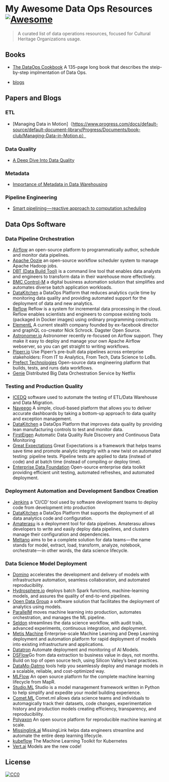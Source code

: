 # My Awesome Data Ops Resources [![Awesome](https://awesome.re/badge.svg)](https://awesome.re)

> A curated list of data operations resources, focused for Cultural Heritage Organizations usage.


## Books

- [The DataOps Cookbook](https://www.datakitchen.io/dataops-cookbook-main.html) A 135-page long book that describes the steip-by-step implmentation of Data Ops. 

- [blogs](#another-section)


## Papers and Blogs
### ETL
 - [Managing Data in Motion]（https://www.progress.com/docs/default-source/default-document-library/Progress/Documents/book-club/Managing-Data-in-Motion.p）


### Data Quality
- [A Deep Dive Into Data Quality](https://towardsdatascience.com/a-deep-dive-into-data-quality-c1d1ee576046)

### Metadata
 - [Importance of Metadata in Data Warehousing](http://sdsu-dspace.calstate.edu/bitstream/handle/10211.10/2354/Dhiman_Abhinav.pdf;sequence=1)
 
### Pipeline Engineering
- [Smart pipelining — reactive approach to computation scheduling](https://medium.com/casumotech/smart-pipelining-reactive-approach-to-computation-scheduling-5a7e39658df5)



## Data Ops Software

### Data Pipeline Orchestration

- [Airflow](https://medium.com/airbnb-engineering/airflow-a-workflow-management-platform-46318b977fd8)
an open-source platform to programmatically author, schedule and monitor data pipelines.
- [Apache Oozie](http://oozie.apache.org/)
an open-source workflow scheduler system to manage Apache Hadoop jobs.
- [DBT (Data Build Tool)](https://www.getdbt.com/)
is a command line tool that enables data analysts and engineers to transform data in their warehouse more effectively.
- [BMC Control-M](http://www.bmc.com/it-solutions/control-m.html)
a digital business automation solution that simplifies and automates diverse batch application workloads.
- [DataKitchen](https://www.datakitchen.io/)
a DataOps Platform that reduces analytics cycle time by monitoring data quality and providing automated support for the deployment of data and new analytics.
- [Reflow](https://github.com/grailbio/reflow)
Reflow is a system for incremental data processing in the cloud. Reflow enables scientists and engineers to compose existing tools (packaged in Docker images) using ordinary programming constructs.
- [ElementL](https://github.com/elementl)
A current stealth company founded by ex-facebook director and graphQL co-creator Nick Schrock. Dagster Open Source.
- [Astronomer.io](https://www.astronomer.io/)
Astronomer recently re-focused on Airflow support. They make it easy to deploy and manage your own Apache Airflow webserver, so you can get straight to writing workflows.
- [Piperr.io](http://piperr.io/) 
Use Piperr’s pre-built data pipelines across enterprise stakeholders: From IT to Analytics, From Tech, Data Science to LoBs.
- [Prefect Technologies](https://www.prefect.io/)
Open-source data engineering platform that builds, tests, and runs data workflows.
- [Genie](https://netflix.github.io/genie/)
Distributed Big Data Orchestration Service by Netflix

### Testing and Production Quality
- [ICEDQ](https://icedq.com/)
software used to automate the testing of ETL/Data Warehouse and Data Migration.
- [Naveego](http://www.naveego.com/)
A simple, cloud-based platform that allows you to deliver accurate dashboards by taking a bottom-up approach to data quality and exception management.
- [DataKitchen](https://www.datakitchen.io/)
a DataOps Platform that improves data quality by providing lean manufacturing controls to test and monitor data.
- [FirstEigen](http://firsteigen.com/)
Automatic Data Quality Rule Discovery and Continuous Data Monitoring
- [Great Expectations](https://github.com/great-expectations/great_expectations)
Great Expectations is a framework that helps teams save time and promote analytic integrity with a new twist on automated testing: pipeline tests. Pipeline tests are applied to data (instead of code) and at batch time (instead of compiling or deploy time).
- [Enterprise Data Foundation](https://enterprise-data.org/)
Open-source enterprise data toolkit providing efficient unit testing, automated refreshes, and automated deployment.

### Deployment Automation and Development Sandbox Creation
- [Jenkins](https://jenkins-ci.org/)
a ‘CI/CD’ tool used by software development teams to deploy code from development into production
- [DataKitchen](https://www.datakitchen.io/)
a DataOps Platform that supports the deployment of all data analytics code and configuration.
- [Amaterasu](http://shinto.io/index.html)
is a deployment tool for data pipelines. Amaterasu allows developers to write and easily deploy data pipelines, and clusters manage their configuration and dependencies.
- [Meltano](https://about.gitlab.com/2018/08/01/hey-data-teams-we-are-working-on-a-tool-just-for-you/)
aims to be a complete solution for data teams — the name stands for model, extract, load, transform, analyze, notebook, orchestrate — in other words, the data science lifecycle.

### Data Science Model Deployment
- [Domino](https://www.dominodatalab.com/)
accelerates the development and delivery of models with infrastructure automation, seamless collaboration, and automated reproducibility.
- [Hydrosphere.io](https://hydrosphere.io/)
deploys batch Spark functions, machine-learning models, and assures the quality of end-to-end pipelines.
- [Open Data Group](https://www.opendatagroup.com/)
a software solution that facilitates the deployment of analytics using models.
- [ParallelM](http://www.parallelm.com/)
moves machine learning into production, automates orchestration, and manages the ML pipeline.
- [Seldon](https://www.seldon.io/)
streamlines the data science workflow, with audit trails, advanced experiments, continuous integration, and deployment.
- [Metis Machine](https://metismachine.com/)
Enterprise-scale Machine Learning and Deep Learning deployment and automation platform for rapid deployment of models into existing infrastructure and applications.
- [Datatron](http://www.datatron.com/)
Automate deployment and monitoring of AI Models.
- [DSFlow](http://dsflow.io/)Go from data extraction to business value in days, not months. Build on top of open source tech, using Silicon Valley’s best practices.
- [DataMo-Datmo](https://datmo.com/)
tools help you seamlessly deploy and manage models in a scalable, reliable, and cost-optimized way.
- [MLFlow](https://www.mlflow.org/)
An open source platform for the complete machine learning lifecycle from MapR.
- [Studio.ML](https://www.studio.ml/)
Studio is a model management framework written in Python to help simplify and expedite your model building experience.
- [Comet.ML](https://www.comet.ml/)
Comet.ml allows data science teams and individuals to automagically track their datasets, code changes, experimentation history and production models creating efficiency, transparency, and reproducibility.
- [Polyaxon](https://polyaxon.com/)
An open source platform for reproducible machine learning at scale.
- [Missinglink.ai](https://missinglink.ai/)
MissingLink helps data engineers streamline and automate the entire deep learning lifecycle.
- [kubeflow](https://www.kubeflow.org/)
The Machine Learning Toolkit for Kubernetes
- [Vert.ai](https://www.verta.ai/)
Models are the new code!




## License

[![CC0](http://mirrors.creativecommons.org/presskit/buttons/88x31/svg/cc-zero.svg)](http://creativecommons.org/publicdomain/zero/1.0)
